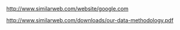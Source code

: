 http://www.similarweb.com/website/google.com

http://www.similarweb.com/downloads/our-data-methodology.pdf